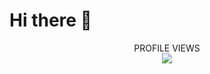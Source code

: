 # Hi there 👋

<p align="center"> 
  PROFILE VIEWS<br>
  <img src="https://profile-counter.glitch.me/fengtianxi001/count.svg" />
</p>
